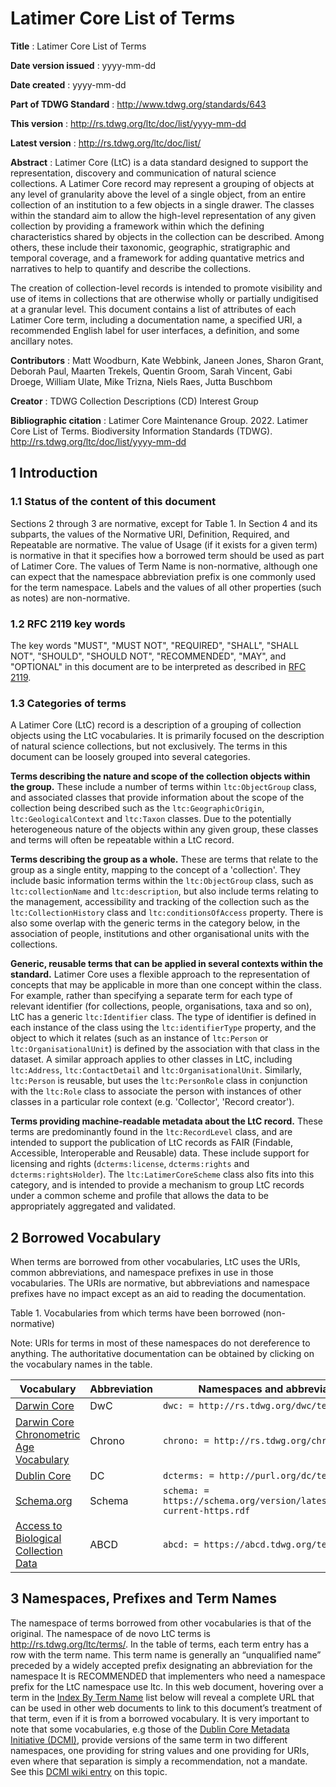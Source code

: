 # Latimer Core List of Terms

**Title**
: Latimer Core List of Terms

**Date version issued**
: yyyy-mm-dd

**Date created**
: yyyy-mm-dd

**Part of TDWG Standard**
: <http://www.tdwg.org/standards/643>

**This version**
: <http://rs.tdwg.org/ltc/doc/list/yyyy-mm-dd>

**Latest version**
: <http://rs.tdwg.org/ltc/doc/list/>

**Abstract**
: Latimer Core (LtC) is a data standard designed to support the representation, discovery and communication of natural science collections. A Latimer Core record may represent a grouping of objects at any level of granularity above the level of a single object, from an entire collection of an institution to a few objects in a single drawer. The classes within the standard aim to allow the high-level representation of any given collection by providing a framework within which the defining characteristics shared by objects in the collection can be described. Among others, these include their taxonomic, geographic, stratigraphic and temporal coverage, and a framework for adding quantative metrics and narratives to help to quantify and describe the collections.

The creation of collection-level records is intended to promote visibility and use of items in collections that are otherwise wholly or partially undigitised at a granular level. This document contains a list of attributes of each Latimer Core term, including a documentation name, a specified URI, a recommended English label for user interfaces, a definition, and some ancillary notes.

**Contributors**
: Matt Woodburn, Kate Webbink, Janeen Jones, Sharon Grant, Deborah Paul, Maarten Trekels, Quentin Groom, Sarah Vincent, Gabi Droege, William Ulate, Mike Trizna, Niels Raes, Jutta Buschbom

**Creator**
: TDWG Collection Descriptions (CD) Interest Group

**Bibliographic citation**
: Latimer Core Maintenance Group. 2022. Latimer Core List of Terms. Biodiversity Information Standards (TDWG). <http://rs.tdwg.org/ltc/doc/list/yyyy-mm-dd>


## 1 Introduction

### 1.1 Status of the content of this document
Sections 2 through 3 are normative, except for Table 1. In Section 4 and its subparts, the values of the Normative URI, Definition, Required, and Repeatable are normative. The value of Usage (if it exists for a given term) is normative in that it specifies how a borrowed term should be used as part of Latimer Core. The values of Term Name is non-normative, although one can expect that the namespace abbreviation prefix is one commonly used for the term namespace. Labels and the values of all other properties (such as notes) are non-normative.

### 1.2 RFC 2119 key words
The key words "MUST", "MUST NOT", "REQUIRED", "SHALL", "SHALL NOT", "SHOULD", "SHOULD NOT", "RECOMMENDED", "MAY", and "OPTIONAL" in this document are to be interpreted as described in [RFC 2119](https://tools.ietf.org/html/rfc2119).

### 1.3 Categories of terms
A Latimer Core (LtC) record is a description of a grouping of collection objects using the LtC vocabularies. It is primarily focused on the description of natural science collections, but not exclusively. The terms in this document can be loosely grouped into several categories.

**Terms describing the nature and scope of the collection objects within the group.** These include a number of terms within `ltc:ObjectGroup` class, and associated classes that provide information about the scope of the collection being described such as the `ltc:GeographicOrigin`, `ltc:GeologicalContext` and `ltc:Taxon` classes. Due to the potentially heterogeneous nature of the objects within any given group, these classes and terms will often be repeatable within a LtC record.

**Terms describing the group as a whole.** These are terms that relate to the group as a single entity, mapping to the concept of a 'collection'. They include basic information terms within the `ltc:ObjectGroup` class, such as `ltc:collectionName` and `ltc:description`, but also include terms relating to the management, accessibility and tracking of the collection such as the `ltc:CollectionHistory` class and `ltc:conditionsOfAccess` property. There is also some overlap with the generic terms in the category below, in the association of people, institutions and other organisational units with the collections.  

**Generic, reusable terms that can be applied in several contexts within the standard.** Latimer Core uses a flexible approach to the representation of concepts that may be applicable in more than one concept within the class. For example, rather than specifying a separate term for each type of relevant identifier (for collections, people, organisations, taxa and so on), LtC has a generic `ltc:Identifier` class. The type of identifier is defined in each instance of the class using the `ltc:identifierType` property, and the object to which it relates (such as an instance of `ltc:Person` or `ltc:OrganisationalUnit`) is defined by the association with that class in the dataset. A similar approach applies to other classes in LtC, including `ltc:Address`, `ltc:ContactDetail` and `ltc:OrganisationalUnit`. Similarly, `ltc:Person` is reusable, but uses the `ltc:PersonRole` class in conjunction with the `ltc:Role` class to associate the person with instances of other classes in a particular role context (e.g. 'Collector', 'Record creator').

**Terms providing machine-readable metadata about the LtC record.** These terms are predominantly found in the `ltc:RecordLevel` class, and are intended to support the publication of LtC records as FAIR (Findable, Accessible, Interoperable and Reusable) data. These include support for licensing and rights (`dcterms:license`, `dcterms:rights` and `dcterms:rightsHolder`). The `ltc:LatimerCoreScheme` class also fits into this category, and is intended to provide a mechanism to group LtC records under a common scheme and profile that allows the data to be appropriately aggregated and validated.

## 2 Borrowed Vocabulary
When terms are borrowed from other vocabularies, LtC uses the URIs, common abbreviations, and namespace prefixes in use in those vocabularies. The URIs are normative, but abbreviations and namespace prefixes have no impact except as an aid to reading the documentation.

Table 1. Vocabularies from which terms have been borrowed (non-normative)

Note: URIs for terms in most of these namespaces do not dereference to anything.  The authoritative documentation can be obtained by clicking on the vocabulary names in the table.

| Vocabulary | Abbreviation | Namespaces and abbreviations |
|------------|--------------|------------------------------|
| [Darwin Core](https://dwc.tdwg.org/terms/) | DwC         | `dwc: = http://rs.tdwg.org/dwc/terms/`
| [Darwin Core Chronometric Age Vocabulary](https://tdwg.github.io/chrono/) | Chrono         | `chrono: = http://rs.tdwg.org/chrono/terms/`
| [Dublin Core](http://dublincore.org/documents/dcmi-terms/) | DC          | `dcterms: = http://purl.org/dc/terms/` |
| [Schema.org](https://schema.org/) | Schema      | `schema: =  https://schema.org/version/latest/schemaorg-current-https.rdf` |
| [Access to Biological Collection Data](https://abcd.tdwg.org/) | ABCD | `abcd: = https://abcd.tdwg.org/terms/` |


## 3 Namespaces, Prefixes and Term Names
The namespace of terms borrowed from other vocabularies is that of the original. The namespace of de novo LtC terms is http://rs.tdwg.org/ltc/terms/. In the table of terms, each term entry has a row with the term name. This term name is generally an “unqualified name” preceded by a widely accepted prefix designating an abbreviation for the namespace It is RECOMMENDED that implementers who need a namespace prefix for the LtC namespace use ltc. In this web document, hovering over a term in the [Index By Term Name](https://ltc.tdwg.org/termlist/#index-by-term-name) list below will reveal a complete URL that can be used in other web documents to link to this document’s treatment of that term, even if it is from a borrowed vocabulary. It is very important to note that some vocabularies, e.g those of the [Dublin Core Metadata Initiative (DCMI)](http://dublincore.org/), provide versions of the same term in two different namespaces, one providing for string values and one providing for URIs, even where that separation is simply a recommendation, not a mandate. See this [DCMI wiki entry](https://web.archive.org/web/20171126043657/https://github.com/dcmi/repository/blob/master/mediawiki_wiki/FAQ/DC_and_DCTERMS_Namespaces.md) on this topic.
